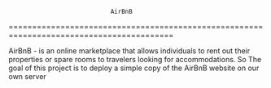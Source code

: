 								AirBnB

=========================================================================================

AirBnB - is an online marketplace that allows individuals to rent out their properties or spare rooms to travelers looking for accommodations. 
So The goal of this project is to deploy a simple copy of the AirBnB website on our own server